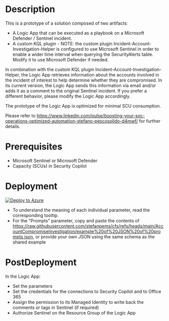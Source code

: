 # Description  

This is a prototype of a solution composed of two artifacts: 
* A Logic App that can be executed as a playbook on a Microsoft Defender / Sentinel incident. 
* A custom KQL plugin - NOTE: the custom plugin Incident-Account-Investigation-Helper is configured to use Microsoft Sentinel in order to enable a wider time interval when querying the SecurityAlerts table. Modify it to use Microsoft Defender if needed.

In combination with the custom KQL plugin Incident-Account-Investigation-Helper, the Logic App retrieves information about the accounts involved in the incident of interest to help determine whether they are compromised. In its current version, the Logic App sends this information via email and/or adds it as a comment to the original Sentinel incident. If you prefer a different behavior, please modify the Logic App accordingly.

The prototype of the Logic App is optimized for minimal SCU consumption. 

Please refer to https://www.linkedin.com/pulse/boosting-your-soc-operations-optimized-automation-stefano-pescosolido-d4mwf/ for further details.

# Prerequisites

* Microsoft Sentinel or Microsoft Defender
* Capacity (SCUs) in Security Copilot 


# Deployment

[![Deploy to Azure](https://aka.ms/deploytoazurebutton)](https://portal.azure.com/#create/Microsoft.Template/uri/https%3A%2F%2Fraw.githubusercontent.com%2Fstefanpems%2Fcfs%2Frefs%2Fheads%2Fmain%2FAccountCompromiseInvestigation%2Flogicapp_azuredeploy.json)

* To understand the meaning of each individual parameter, read the corresponding tooltip.
* For the "Prompts" parameter, copy and paste the contents of https://raw.githubusercontent.com/stefanpems/cfs/refs/heads/main/AccountCompromiseInvestigation/example%20of%20JSON%20of%20prompts.json, or provide your own JSON using the same schema as the shared example


# PostDeployment

In the Logic App:
* Set the parameters
* Set the credentials for the connections to Security Copilot and to Office 365
* Assign the permission to its Managed Identity to write back the comments or tags in Sentinel (if required)
* Authorize Sentinel on the Resource Group of the Logic App
